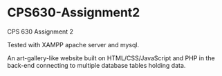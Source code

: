 # CPS630-Assignment2
CPS 630 Assignment 2

Tested with XAMPP apache server and mysql.

An art-gallery-like website built on HTML/CSS/JavaScript and PHP in the back-end connecting to multiple database tables holding data.
